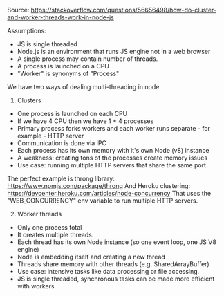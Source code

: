Source:
https://stackoverflow.com/questions/56656498/how-do-cluster-and-worker-threads-work-in-node-js

Assumptions:
- JS is single threaded
- Node.js is an environment that runs JS engine not in a web browser
- A single process may contain number of threads.
- A process is launched on a CPU
- "Worker" is synonyms of "Process"

We have two ways of dealing multi-threading in node.


1. Clusters

- One process is launched on each CPU
- If we have 4 CPU then we have 1 + 4 processes
- Primary process forks workers and each worker runs separate - for example - HTTP server
- Communication is done via IPC
- Each process has its own memory with it's own Node (v8) instance
- A weakness: creating tons of the processes create memory issues
- Use case: running multiple HTTP servers that share the same port.

The perfect example is throng library: https://www.npmjs.com/package/throng
And Heroku clustering: https://devcenter.heroku.com/articles/node-concurrency
That uses the "WEB_CONCURRENCY" env variable to run multiple HTTP servers.

2. Worker threads

- Only one process total
- It creates multiple threads.
- Each thread has its own Node instance (so one event loop, one JS V8 engine)
- Node is embedding itself and creating a new thread
- Threads share memory with other threads (e.g. SharedArrayBuffer)
- Use case: intensive tasks like data processing or file accessing. 
- JS is single threaded, synchronous tasks can be made more efficient with workers

